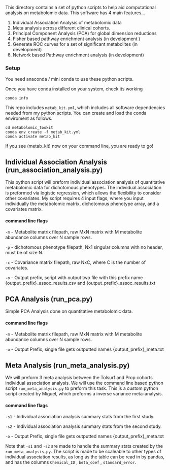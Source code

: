This directory contains a set of python scripts to help aid computational analysis on metabolomic data. This software
has 4 main features...

1. Individual Association Analysis of metabolomic data
2. Meta analysis across different clinical cohorts.
3. Principal Component Analysis (PCA) for global dimension reductions
4. Fisher based pathway enrichment analysis (in development )
5. Generate ROC curves for a set of significant metabolites (in development)
6. Network based Pathway enrichment analysis (in development)


### Setup

You need anaconda / mini conda to use these python scripts.

Once you have conda installed on your system, check its working 
```
conda info
```

This repo includes `metab_kit.yml`, which includes all software dependencies needed from my python scripts. 
You can create and load the conda enviroment as follows.

```
cd metabolomic_tookit
conda env create -f metab_kit.yml
conda activate metab_kit
```
If you see (metab_kit) now on your command line, you are ready to go! 



## Individual Association Analysis (run_association_analysis.py)

This python script will preform individual association analysis of quantitative metabolomic data for dichotomous
phenotypes. The individual association is preformed via logistic regression, which allows the flexibility to consider
other covariates. My script requires 4 input flags, where you input individually the metabolomic matrix, dichotomous
phenotype array, and a covariates matrix.
 

#### command line flags

`-m` - Metabolite matrix filepath, raw MxN matrix with M metabolite abundance columns over N sample rows.

`-p` - dichotomous phenotype filepath, Nx1 singular columns with no header, must be of size N. 

`-c` - Covariance matrix filepath, raw NxC, where C is the number of covariates.

`-o` - Output prefix, script with output two file with this prefix name {output_prefix}_assoc_results.csv and {output_prefix}_assoc_results.txt 

## PCA Analysis (run_pca.py)
Simple PCA Analysis done on quantitative metabolomic data.  

#### command line flags

`-m` - Metabolite matrix filepath, raw MxN matrix with M metabolite abundance columns over N sample rows.

`-o` - Output Prefix, single file gets outputted names {output_prefix}_meta.txt

## Meta Analysis (run_meta_analysis.py)
We will preform 3 meta analysis between the Tolsurf and Prop cohorts individual association analysis. We will use the
command line based python script `run_meta_analysis.py` to preform this task. This is a custom python script created by
Miguel, which preforms a inverse variance meta-analysis. 

#### command line flags

`-s1` - Individual association analysis summary stats from the first study.
 
`-s2` - Individual association analysis summary stats from the second study.  

`-o` - Output Prefix, single file gets outputted names {output_prefix}_meta.txt

Note that `-s1` and `-s2` are made to handle the summary stats created by the  `run_meta_analysis.py`. The script is 
made to be scaleable to other types of individual association results, as long as the table can be read in by pandas,
and has the columns `Chemical_ID` , `beta_coef` , `standard_error`. 